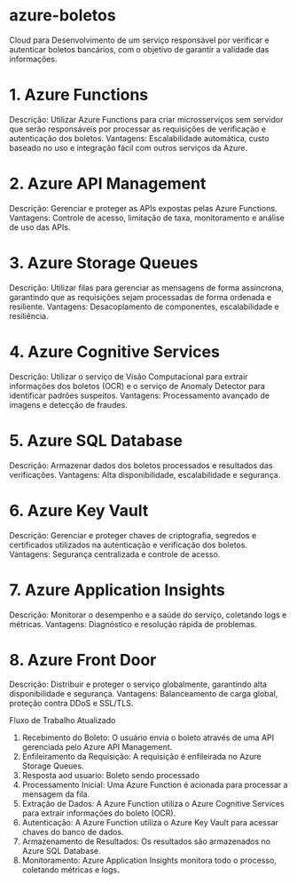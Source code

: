 # azure-boletos
Cloud para Desenvolvimento de um serviço responsável por verificar e autenticar boletos bancários, com o objetivo de garantir a validade das informações.


# 1. Azure Functions
Descrição: Utilizar Azure Functions para criar microsserviços sem servidor que serão responsáveis por processar as requisições de verificação e autenticação dos boletos.
Vantagens: Escalabilidade automática, custo baseado no uso e integração fácil com outros serviços da Azure.

# 2. Azure API Management
Descrição: Gerenciar e proteger as APIs expostas pelas Azure Functions.
Vantagens: Controle de acesso, limitação de taxa, monitoramento e análise de uso das APIs.

# 3. Azure Storage Queues
Descrição: Utilizar filas para gerenciar as mensagens de forma assíncrona, garantindo que as requisições sejam processadas de forma ordenada e resiliente.
Vantagens: Desacoplamento de componentes, escalabilidade e resiliência.

# 4. Azure Cognitive Services
Descrição: Utilizar o serviço de Visão Computacional para extrair informações dos boletos (OCR) e o serviço de Anomaly Detector para identificar padrões suspeitos.
Vantagens: Processamento avançado de imagens e detecção de fraudes.

# 5. Azure SQL Database
Descrição: Armazenar dados dos boletos processados e resultados das verificações.
Vantagens: Alta disponibilidade, escalabilidade e segurança.

# 6. Azure Key Vault
Descrição: Gerenciar e proteger chaves de criptografia, segredos e certificados utilizados na autenticação e verificação dos boletos.
Vantagens: Segurança centralizada e controle de acesso.

# 7. Azure Application Insights
Descrição: Monitorar o desempenho e a saúde do serviço, coletando logs e métricas.
Vantagens: Diagnóstico e resolução rápida de problemas.

# 8. Azure Front Door
Descrição: Distribuir e proteger o serviço globalmente, garantindo alta disponibilidade e segurança.
Vantagens: Balanceamento de carga global, proteção contra DDoS e SSL/TLS.

Fluxo de Trabalho Atualizado
1. Recebimento do Boleto: O usuário envia o boleto através de uma API gerenciada pelo Azure API Management.
2. Enfileiramento da Requisição: A requisição é enfileirada no Azure Storage Queues.
3. Resposta aod usuario: Boleto sendo processado
4. Processamento Inicial: Uma Azure Function é acionada para processar a mensagem da fila.
5. Extração de Dados: A Azure Function utiliza o Azure Cognitive Services para extrair informações do boleto (OCR).
6. Autenticação: A Azure Function utiliza o Azure Key Vault para acessar chaves do banco de dados.
7. Armazenamento de Resultados: Os resultados são armazenados no Azure SQL Database.
8. Monitoramento: Azure Application Insights monitora todo o processo, coletando métricas e logs.
